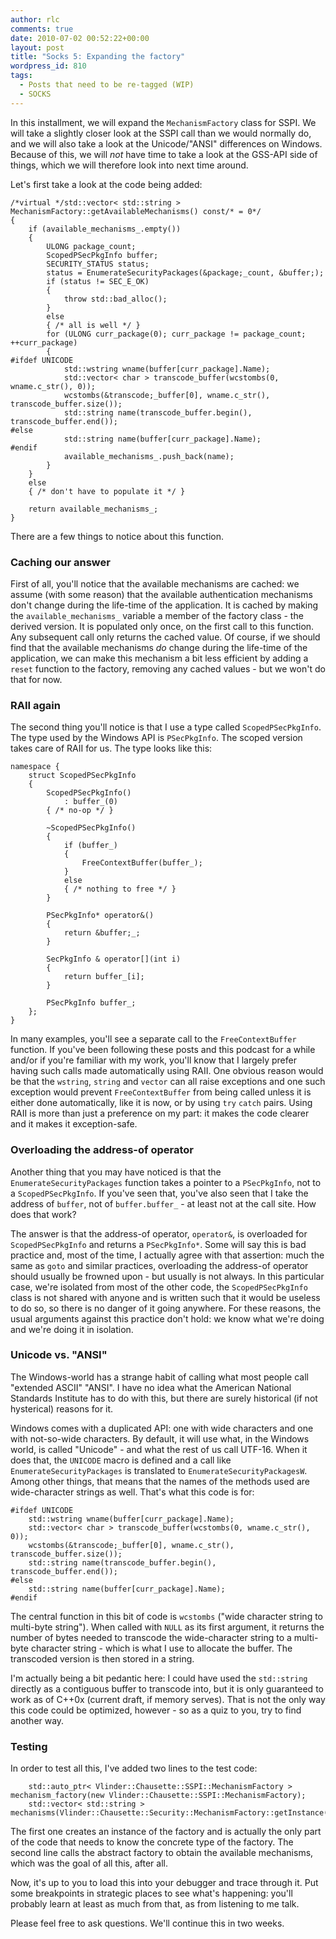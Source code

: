 ```yaml
---
author: rlc
comments: true
date: 2010-07-02 00:52:22+00:00
layout: post
title: "Socks 5: Expanding the factory"
wordpress_id: 810
tags:
  - Posts that need to be re-tagged (WIP)
  - SOCKS
---
```


In this installment, we will expand the `MechanismFactory` class for SSPI. We will take a slightly closer look at the SSPI call than we would normally do, and we will also take a look at the Unicode/"ANSI" differences on Windows. Because of this, we will _not_ have time to take a look at the GSS-API side of things, which we will therefore look into next time around.

<!--more-->

Let's first take a look at the code being added:

    /*virtual */std::vector< std::string > MechanismFactory::getAvailableMechanisms() const/* = 0*/
    {
    	if (available_mechanisms_.empty())
    	{
    		ULONG package_count;
    		ScopedPSecPkgInfo buffer;
    		SECURITY_STATUS status;
    		status = EnumerateSecurityPackages(&package;_count, &buffer;);
    		if (status != SEC_E_OK)
    		{
    			throw std::bad_alloc();
    		}
    		else
    		{ /* all is well */ }
    		for (ULONG curr_package(0); curr_package != package_count; ++curr_package)
    		{
    #ifdef UNICODE
    			std::wstring wname(buffer[curr_package].Name);
    			std::vector< char > transcode_buffer(wcstombs(0, wname.c_str(), 0));
    			wcstombs(&transcode;_buffer[0], wname.c_str(), transcode_buffer.size());
    			std::string name(transcode_buffer.begin(), transcode_buffer.end());
    #else
    			std::string name(buffer[curr_package].Name);
    #endif
    			available_mechanisms_.push_back(name);
    		}
    	}
    	else
    	{ /* don't have to populate it */ }

    	return available_mechanisms_;
    }

There are a few things to notice about this function.

### Caching our answer

First of all, you'll notice that the available mechanisms are cached: we assume (with some reason) that the available authentication mechanisms don't change during the life-time of the application. It is cached by making the `available_mechanisms_` variable a member of the factory class - the derived version. It is populated only once, on the first call to this function. Any subsequent call only returns the cached value. Of course, if we should find that the available mechanisms _do_ change during the life-time of the application, we can make this mechanism a bit less efficient by adding a `reset` function to the factory, removing any cached values - but we won't do that for now.

### RAII again

The second thing you'll notice is that I use a type called `ScopedPSecPkgInfo`. The type used by the Windows API is `PSecPkgInfo`. The scoped version takes care of RAII for us. The type looks like this:

    namespace {
    	struct ScopedPSecPkgInfo
    	{
    		ScopedPSecPkgInfo()
    			: buffer_(0)
    		{ /* no-op */ }

    		~ScopedPSecPkgInfo()
    		{
    			if (buffer_)
    			{
    				FreeContextBuffer(buffer_);
    			}
    			else
    			{ /* nothing to free */ }
    		}

    		PSecPkgInfo* operator&()
    		{
    			return &buffer;_;
    		}

    		SecPkgInfo & operator[](int i)
    		{
    			return buffer_[i];
    		}

    		PSecPkgInfo buffer_;
    	};
    }

In many examples, you'll see a separate call to the `FreeContextBuffer` function. If you've been following these posts and this podcast for a while and/or if you're familiar with my work, you'll know that I largely prefer having such calls made automatically using RAII. One obvious reason would be that the `wstring`, `string` and `vector` can all raise exceptions and one such exception would prevent `FreeContextBuffer` from being called unless it is either done automatically, like it is now, or by using `try` `catch` pairs. Using RAII is more than just a preference on my part: it makes the code clearer and it makes it exception-safe.

### Overloading the address-of operator

Another thing that you may have noticed is that the `EnumerateSecurityPackages` function takes a pointer to a `PSecPkgInfo`, not to a `ScopedPSecPkgInfo`. If you've seen that, you've also seen that I take the address of `buffer`, not of `buffer.buffer_` - at least not at the call site. How does that work?

The answer is that the address-of operator, `operator&`, is overloaded for `ScopedPSecPkgInfo` and returns a `PSecPkgInfo*`. Some will say this is bad practice and, most of the time, I actually agree with that assertion: much the same as `goto` and similar practices, overloading the address-of operator should usually be frowned upon - but usually is not always. In this particular case, we're isolated from most of the other code, the `ScopedPSecPkgInfo` class is not shared with anyone and is written such that it would be useless to do so, so there is no danger of it going anywhere. For these reasons, the usual arguments against this practice don't hold: we know what we're doing and we're doing it in isolation.

### Unicode vs. "ANSI"

The Windows-world has a strange habit of calling what most people call "extended ASCII" "ANSI". I have no idea what the American National Standards Institute has to do with this, but there are surely historical (if not hysterical) reasons for it.

Windows comes with a duplicated API: one with wide characters and one with not-so-wide characters. By default, it will use what, in the Windows world, is called "Unicode" - and what the rest of us call UTF-16. When it does that, the `UNICODE` macro is defined and a call like `EnumerateSecurityPackages` is translated to `EnumerateSecurityPackagesW`. Among other things, that means that the names of the methods used are wide-character strings as well. That's what this code is for:

    #ifdef UNICODE
    	std::wstring wname(buffer[curr_package].Name);
    	std::vector< char > transcode_buffer(wcstombs(0, wname.c_str(), 0));
    	wcstombs(&transcode;_buffer[0], wname.c_str(), transcode_buffer.size());
    	std::string name(transcode_buffer.begin(), transcode_buffer.end());
    #else
    	std::string name(buffer[curr_package].Name);
    #endif

The central function in this bit of code is `wcstombs` ("wide character string to multi-byte string"). When called with `NULL` as its first argument, it returns the number of bytes needed to transcode the wide-character string to a multi-byte character string - which is what I use to allocate the buffer. The transcoded version is then stored in a string.

I'm actually being a bit pedantic here: I could have used the `std::string` directly as a contiguous buffer to transcode into, but it is only guaranteed to work as of C++0x (current draft, if memory serves). That is not the only way this code could be optimized, however - so as a quiz to you, try to find another way.

### Testing

In order to test all this, I've added two lines to the test code:

    	std::auto_ptr< Vlinder::Chausette::SSPI::MechanismFactory > mechanism_factory(new Vlinder::Chausette::SSPI::MechanismFactory);
    	std::vector< std::string > mechanisms(Vlinder::Chausette::Security::MechanismFactory::getInstance().getAvailableMechanisms());

The first one creates an instance of the factory and is actually the only part of the code that needs to know the concrete type of the factory. The second line calls the abstract factory to obtain the available mechanisms, which was the goal of all this, after all.

Now, it's up to you to load this into your debugger and trace through it. Put some breakpoints in strategic places to see what's happening: you'll probably learn at least as much from that, as from listening to me talk.

Please feel free to ask questions. We'll continue this in two weeks.
